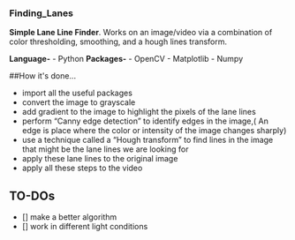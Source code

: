 ### Finding_Lanes

**Simple Lane Line Finder**. Works on an image/video via a combination of color thresholding, smoothing, and a hough lines transform.

**Language-** - Python
**Packages-** - OpenCV
              - Matplotlib
              - Numpy
               
##How it's done...

- import all the useful packages
- convert the image to grayscale
- add gradient to the image to highlight the pixels of the lane lines
- perform “Canny edge detection” to identify edges in the image,( An edge is place where the color or intensity of the image changes         sharply)
- use a technique called a “Hough transform” to find lines in the image that might be the lane lines we are looking for
- apply these lane lines to the original image
- apply all these steps to the video

## TO-DOs

- [] make a better algorithm
- [] work in different light conditions 
